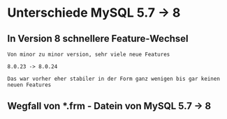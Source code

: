 # Unterschiede MySQL 5.7 -> 8 

## In Version 8 schnellere Feature-Wechsel 

```
Von minor zu minor version, sehr viele neue Features 

8.0.23 -> 8.0.24 

Das war vorher eher stabiler in der Form ganz wenigen bis gar keinen neuen Features 
```

## Wegfall von *.frm - Datein von MySQL 5.7 -> 8 

```

